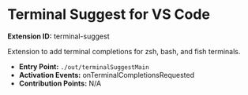 # Terminal Suggest for VS Code

**Extension ID:** terminal-suggest

Extension to add terminal completions for zsh, bash, and fish terminals.

* **Entry Point:** `./out/terminalSuggestMain`
* **Activation Events:** onTerminalCompletionsRequested
* **Contribution Points:** N/A
